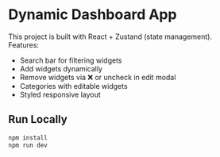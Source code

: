 # Dynamic Dashboard App

This project is built with React + Zustand (state management).  
Features:
- Search bar for filtering widgets
- Add widgets dynamically
- Remove widgets via ❌ or uncheck in edit modal
- Categories with editable widgets
- Styled responsive layout

## Run Locally
```bash
npm install
npm run dev
